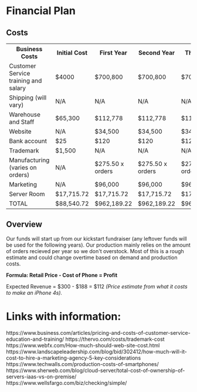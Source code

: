# Financial Plan

## Costs
<table>
  <tr>
    <th> Business Costs </th>
    <th> Initial Cost </th>
    <th> First Year </th>
    <th> Second Year </th>
    <th> Third Year </th>
  </tr>
  
  <tr>
    <td> Customer Service training and salary </td>
    <td> $4000 </td>
    <td> $700,800</td>
    <td> $700,800 </td>
    <td> $700,800 </td>
  </tr>
  
  <tr>
    <td> Shipping (will vary) </td>
    <td> N/A </td>
    <td> N/A </td>
    <td> N/A </td>
    <td> N/A </td>
  </tr>
  
  <tr>
    <td> Warehouse and Staff </td>
    <td> $65,300 </td>
    <td> $112,778 </td>
    <td> $112,778 </td>
    <td> $112,778 </td>
  </tr>
  
  <tr>
    <td> Website </td>
    <td> N/A </td>
    <td> $34,500 </td>
    <td> $34,500 </td>
    <td> $34,500 </td>
  </tr>
  <tr>
    <td> Bank account </td>
    <td> $25 </td>
    <td> $120 </td>
    <td> $120 </td>
    <td> $120 </td>
    </tr>
  <tr>
    <td> Trademark </td>
    <td> $1,500 </td>
    <td> N/A </td>
    <td> N/A </td>
    <td> N/A </td>
  </tr>
  
  <tr>
    <td> Manufacturing (varies on orders) </td>
    <td> N/A </td>
    <td> $275.50 x orders </td>
    <td> $275.50 x orders </td>
    <td> $275.50 x orders </td>
  </tr>
  
  <tr>
    <td> Marketing </td>
    <td> N/A </td>
    <td> $96,000 </td>
    <td> $96,000 </td>
    <td> $96,000 </td>
  </tr>
  <tr>
    <td> Server Room </td>
    <td> $17,715.72 </td>
    <td> $17,715.72 </td>
    <td> $17,715.72 </td>
    <td> $17,715.72 </td>
  </tr>
  <tr>
    <td> TOTAL </td>
    <td> $88,540.72 </td>
    <td> $962,189.22 </td>
    <td> $962,189.22 </td>
    <td> $962,189.22 </td>
  </tr>
  
</table>

## Overview
Our funds will start up from our kickstart fundraiser (any leftover funds will be used for the following years).
Our production mainly relies on the amount of orders recieved per year so we don't overstock. Most of this is a rough estimate and could change overtime based on demand and production costs.

<b> Formula: Retail Price - Cost of Phone = Profit </b>

Expected Revenue = $300 - $188 = $112 *(Price estimate from what it costs to make an iPhone 4s).*


<h1> Links with information: </h1>
https://www.business.com/articles/pricing-and-costs-of-customer-service-education-and-training/
https://thervo.com/costs/trademark-cost
https://www.webfx.com/How-much-should-web-site-cost.html
https://www.landscapeleadership.com/blog/bid/302412/how-much-will-it-cost-to-hire-a-marketing-agency-5-key-considerations
https://www.techwalls.com/production-costs-of-smartphones/
https://www.sherweb.com/blog/cloud-server/total-cost-of-ownership-of-servers-iaas-vs-on-premise/
https://www.wellsfargo.com/biz/checking/simple/
